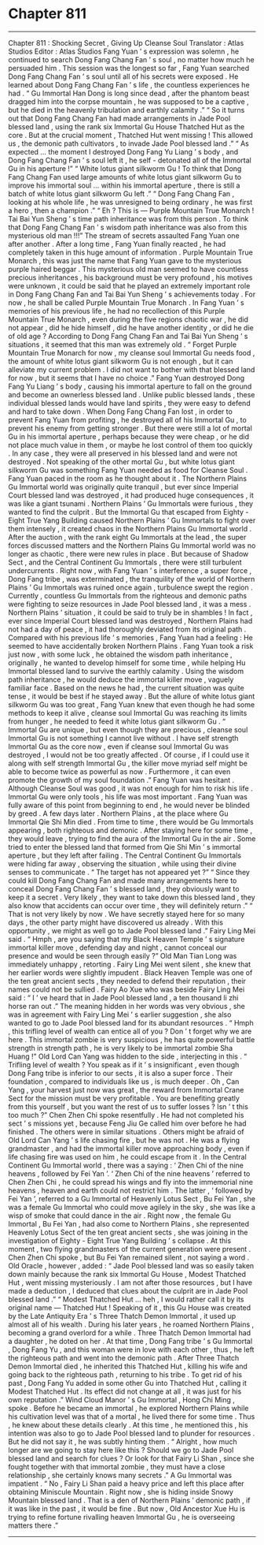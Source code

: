 
# Chapter 811


---

Chapter 811 : Shocking Secret , Giving Up Cleanse Soul
Translator :
Atlas Studios
Editor :
Atlas Studios
Fang Yuan ’ s expression was solemn , he continued to search Dong Fang Chang Fan ’ s soul , no matter how much he persuaded him .
This session was the longest so far , Fang Yuan searched Dong Fang Chang Fan ’ s soul until all of his secrets were exposed .
He learned about Dong Fang Chang Fan ’ s life , the countless experiences he had .
“ Gu Immortal Han Dong is long since dead , after the phantom beast dragged him into the corpse mountain , he was supposed to be a captive , but he died in the heavenly tribulation and earthly calamity .”
“ So it turns out that Dong Fang Chang Fan had made arrangements in Jade Pool blessed land , using the rank six Immortal Gu House Thatched Hut as the core . But at the crucial moment , Thatched Hut went missing ! This allowed us , the demonic path cultivators , to invade Jade Pool blessed land .”
“ As expected … the moment I destroyed Dong Fang Yu Liang ’ s body , and Dong Fang Chang Fan ’ s soul left it , he self - detonated all of the Immortal Gu in his aperture !”
“ White lotus giant silkworm Gu ! To think that Dong Fang Chang Fan used large amounts of white lotus giant silkworm Gu to improve his immortal soul … within his immortal aperture , there is still a batch of white lotus giant silkworm Gu left .”
“ Dong Fang Chang Fan , looking at his whole life , he was unresigned to being ordinary , he was first a hero , then a champion .”
“ Eh ? This is — Purple Mountain True Monarch ! Tai Bai Yun Sheng ’ s time path inheritance was from this person . To think that Dong Fang Chang Fan ’ s wisdom path inheritance was also from this mysterious old man !!!”
The stream of secrets assaulted Fang Yuan one after another .
After a long time , Fang Yuan finally reacted , he had completely taken in this huge amount of information .
Purple Mountain True Monarch , this was just the name that Fang Yuan gave to the mysterious purple haired beggar . This mysterious old man seemed to have countless precious inheritances , his background must be very profound , his motives were unknown , it could be said that he played an extremely important role in Dong Fang Chang Fan and Tai Bai Yun Sheng ’ s achievements today .
For now , he shall be called Purple Mountain True Monarch .
In Fang Yuan ’ s memories of his previous life , he had no recollection of this Purple Mountain True Monarch , even during the five regions chaotic war , he did not appear , did he hide himself , did he have another identity , or did he die of old age ? According to Dong Fang Chang Fan and Tai Bai Yun Sheng ’ s situations , it seemed that this man was extremely old .
“ Forget Purple Mountain True Monarch for now , my cleanse soul Immortal Gu needs food , the amount of white lotus giant silkworm Gu is not enough , but it can alleviate my current problem . I did not want to bother with that blessed land for now , but it seems that I have no choice .”
Fang Yuan destroyed Dong Fang Yu Liang ’ s body , causing his immortal aperture to fall on the ground and become an ownerless blessed land .
Unlike public blessed lands , these individual blessed lands would have land spirits , they were easy to defend and hard to take down .
When Dong Fang Chang Fan lost , in order to prevent Fang Yuan from profiting , he destroyed all of his Immortal Gu , to prevent his enemy from getting stronger . But there were still a lot of mortal Gu in his immortal aperture , perhaps because they were cheap , or he did not place much value in them , or maybe he lost control of them too quickly . In any case , they were all preserved in his blessed land and were not destroyed .
Not speaking of the other mortal Gu , but white lotus giant silkworm Gu was something Fang Yuan needed as food for Cleanse Soul .
Fang Yuan paced in the room as he thought about it .
The Northern Plains Gu Immortal world was originally quite tranquil , but ever since Imperial Court blessed land was destroyed , it had produced huge consequences , it was like a giant tsunami . Northern Plains ’ Gu Immortals were furious , they wanted to find the culprit . But the Immortal Gu that escaped from Eighty - Eight True Yang Building caused Northern Plains ’ Gu Immortals to fight over them intensely , it created chaos in the Northern Plains Gu Immortal world .
After the auction , with the rank eight Gu Immortals at the lead , the super forces discussed matters and the Northern Plains Gu Immortal world was no longer as chaotic , there were new rules in place . But because of Shadow Sect , and the Central Continent Gu Immortals , there were still turbulent undercurrents .
Right now , with Fang Yuan ’ s interference , a super force , Dong Fang tribe , was exterminated , the tranquility of the world of Northern Plains ’ Gu Immortals was ruined once again , turbulence swept the region .
Currently , countless Gu Immortals from the righteous and demonic paths were fighting to seize resources in Jade Pool blessed land , it was a mess .
Northern Plains ’ situation , it could be said to truly be in shambles !
In fact , ever since Imperial Court blessed land was destroyed , Northern Plains had not had a day of peace , it had thoroughly deviated from its original path .
Compared with his previous life ’ s memories , Fang Yuan had a feeling : He seemed to have accidentally broken Northern Plains .
Fang Yuan took a risk just now , with some luck , he obtained the wisdom path inheritance , originally , he wanted to develop himself for some time , while helping Hu Immortal blessed land to survive the earthly calamity . Using the wisdom path inheritance , he would deduce the immortal killer move , vaguely familiar face .
Based on the news he had , the current situation was quite tense , it would be best if he stayed away .
But the allure of white lotus giant silkworm Gu was too great , Fang Yuan knew that even though he had some methods to keep it alive , cleanse soul Immortal Gu was reaching its limits from hunger , he needed to feed it white lotus giant silkworm Gu .
“ Immortal Gu are unique , but even though they are precious , cleanse soul Immortal Gu is not something I cannot live without . I have self strength Immortal Gu as the core now , even if cleanse soul Immortal Gu was destroyed , I would not be too greatly affected . Of course , if I could use it along with self strength Immortal Gu , the killer move myriad self might be able to become twice as powerful as now . Furthermore , it can even promote the growth of my soul foundation .”
Fang Yuan was hesitant .
Although Cleanse Soul was good , it was not enough for him to risk his life .
Immortal Gu were only tools , his life was most important . Fang Yuan was fully aware of this point from beginning to end , he would never be blinded by greed .
A few days later .
Northern Plains , at the place where Gu Immortal Qie Shi Min died .
From time to time , there would be Gu Immortals appearing , both righteous and demonic . After staying here for some time , they would leave , trying to find the aura of the Immortal Gu in the air . Some tried to enter the blessed land that formed from Qie Shi Min ’ s immortal aperture , but they left after failing .
The Central Continent Gu Immortals were hiding far away , observing the situation , while using their divine senses to communicate .
“ The target has not appeared yet ?”
“ Since they could kill Dong Fang Chang Fan and made many arrangements here to conceal Dong Fang Chang Fan ’ s blessed land , they obviously want to keep it a secret . Very likely , they want to take down this blessed land , they also know that accidents can occur over time , they will definitely return .”
“ That is not very likely by now . We have secretly stayed here for so many days , the other party might have discovered us already . With this opportunity , we might as well go to Jade Pool blessed land .” Fairy Ling Mei said .
“ Hmph , are you saying that my Black Heaven Temple ’ s signature immortal killer move , defending day and night , cannot conceal our presence and would be seen through easily ?” Old Man Tian Long was immediately unhappy , retorting .
Fairy Ling Mei went silent , she knew that her earlier words were slightly impudent . Black Heaven Temple was one of the ten great ancient sects , they needed to defend their reputation , their names could not be sullied .
Fairy Ao Xue who was beside Fairy Ling Mei said : “ I ’ ve heard that in Jade Pool blessed land , a ten thousand li zhi horse ran out .”
The meaning hidden in her words was very obvious , she was in agreement with Fairy Ling Mei ’ s earlier suggestion , she also wanted to go to Jade Pool blessed land for its abundant resources .
“ Hmph , this trifling level of wealth can entice all of you ? Don ’ t forget why we are here . This immortal zombie is very suspicious , he has quite powerful battle strength in strength path , he is very likely to be immortal zombie Sha Huang !” Old Lord Can Yang was hidden to the side , interjecting in this .
“ Trifling level of wealth ? You speak as if it ’ s insignificant , even though Dong Fang tribe is inferior to our sects , it is also a super force . Their foundation , compared to individuals like us , is much deeper . Oh , Can Yang , your harvest just now was great , the reward from Immortal Crane Sect for the mission must be very profitable . You are benefiting greatly from this yourself , but you want the rest of us to suffer losses ? Isn ’ t this too much ?” Chen Zhen Chi spoke resentfully .
He had not completed his sect ’ s missions yet , because Feng Jiu Ge called him over before he had finished .
The others were in similar situations .
Others might be afraid of Old Lord Can Yang ’ s life chasing fire , but he was not . He was a flying grandmaster , and had the immortal killer move approaching body , even if life chasing fire was used on him , he could escape from it .
In the Central Continent Gu Immortal world , there was a saying : ‘ Zhen Chi of the nine heavens , followed by Fei Yan ’. ‘ Zhen Chi of the nine heavens ’ referred to Chen Zhen Chi , he could spread his wings and fly into the immemorial nine heavens , heaven and earth could not restrict him .
The latter , ‘ followed by Fei Yan ’, referred to a Gu Immortal of Heavenly Lotus Sect , Bu Fei Yan , she was a female Gu Immortal who could move agilely in the sky , she was like a wisp of smoke that could dance in the air .
Right now , the female Gu Immortal , Bu Fei Yan , had also come to Northern Plains , she represented Heavenly Lotus Sect of the ten great ancient sects , she was joining in the investigation of Eighty - Eight True Yang Building ’ s collapse .
At this moment , two flying grandmasters of the current generation were present .
Chen Zhen Chi spoke , but Bu Fei Yan remained silent , not saying a word .
Old Oracle , however , added : “ Jade Pool blessed land was so easily taken down mainly because the rank six Immortal Gu House , Modest Thatched Hut , went missing mysteriously . I am not after those resources , but I have made a deduction , I deduced that clues about the culprit are in Jade Pool blessed land .”
“ Modest Thatched Hut … heh , I would rather call it by its original name — Thatched Hut ! Speaking of it , this Gu House was created by the Late Antiquity Era ’ s Three Thatch Demon Immortal , it used up almost all of his wealth . During his later years , he roamed Northern Plains , becoming a grand overlord for a while . Three Thatch Demon Immortal had a daughter , he doted on her . At that time , Dong Fang tribe ’ s Gu Immortal , Dong Fang Yu , and this woman were in love with each other , thus , he left the righteous path and went into the demonic path . After Three Thatch Demon Immortal died , he inherited this Thatched Hut , killing his wife and going back to the righteous path , returning to his tribe . To get rid of his past , Dong Fang Yu added in some other Gu into Thatched Hut , calling it Modest Thatched Hut . Its effect did not change at all , it was just for his own reputation .” Wind Cloud Manor ’ s Gu Immortal , Hong Chi Ming , spoke .
Before he became an immortal , he explored Northern Plains while his cultivation level was that of a mortal , he lived there for some time . Thus , he knew about these details clearly .
At this time , he mentioned this , his intention was also to go to Jade Pool blessed land to plunder for resources . But he did not say it , he was subtly hinting them .
“ Alright , how much longer are we going to stay here like this ? Should we go to Jade Pool blessed land and search for clues ? Or look for that Fairy Li Shan , since she fought together with that immortal zombie , they must have a close relationship , she certainly knows many secrets .” A Gu Immortal was impatient .
“ No , Fairy Li Shan paid a heavy price and left this place after obtaining Miniscule Mountain . Right now , she is hiding inside Snowy Mountain blessed land . That is a den of Northern Plains ’ demonic path , if it was like in the past , it would be fine . But now , Old Ancestor Xue Hu is trying to refine fortune rivalling heaven Immortal Gu , he is overseeing matters there .”

---

